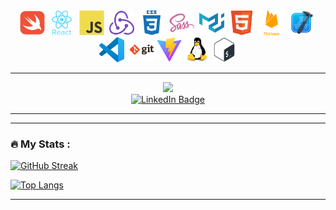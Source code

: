 <div id="header" align="center">

  <div>
  <img src="https://github.com/devicons/devicon/blob/master/icons/swift/swift-original.svg" title="Swft" alt="Swift" width="40" height="40"/>&nbsp;
  <img src="https://github.com/devicons/devicon/blob/master/icons/react/react-original-wordmark.svg" title="React" alt="React" width="40" height="40"/>&nbsp;
  <img src="https://github.com/devicons/devicon/blob/master/icons/javascript/javascript-original.svg" title="JavaScript" alt="JavaScript" width="40" height="40"/>&nbsp;
  <img src="https://github.com/devicons/devicon/blob/master/icons/redux/redux-original.svg" title="Redux" alt="Redux " width="40" height="40"/>&nbsp;
  <img src="https://github.com/devicons/devicon/blob/master/icons/css3/css3-plain-wordmark.svg"  title="CSS3" alt="CSS" width="40" height="40"/>&nbsp;
  <img src="https://github.com/devicons/devicon/blob/master/icons/sass/sass-original.svg"  title="SASS" alt="CSS" width="40" height="40"/>&nbsp;
  <img src="https://github.com/devicons/devicon/blob/master/icons/materialui/materialui-original.svg" title="Material UI" alt="Material UI" width="40" height="40"/>&nbsp;
  <img src="https://github.com/devicons/devicon/blob/master/icons/html5/html5-original.svg" title="HTML5" alt="HTML" width="40" height="40"/>&nbsp;
  <img src="https://github.com/devicons/devicon/blob/master/icons/firebase/firebase-plain-wordmark.svg" title="Firebase" alt="Firebase" width="40" height="40"/>&nbsp;
  <img src="https://github.com/devicons/devicon/blob/master/icons/xcode/xcode-original.svg" title="XCode" alt="XCode" width="40" height="40"/>&nbsp;
  <img src="https://github.com/devicons/devicon/blob/master/icons/vscode/vscode-original.svg" title="XCode" alt="XCode" width="40" height="40"/>&nbsp;
  <img src="https://github.com/devicons/devicon/blob/master/icons/git/git-original-wordmark.svg" title="Git" **alt="Git" width="40" height="40"/>
  <img src="https://github.com/devicons/devicon/blob/master/icons/vitejs/vitejs-original.svg" title="Git" **alt="Git" width="40" height="40"/>  
  <img src="https://github.com/devicons/devicon/blob/master/icons/linux/linux-original.svg" title="Linux" **alt="Linux" width="40" height="40"/>
  <img src="https://github.com/devicons/devicon/blob/master/icons/bash/bash-original.svg" title="Bash" **alt="Bash" width="40" height="40"/>
  </div>
  
  ---
  
  <a href="https://www.linkedin.com/in/djordje-arandjelovic">
    <img src="https://media.giphy.com/media/v1.Y2lkPTc5MGI3NjExdGY4MmVmenQ2cHAzYzdqdDAwbnJ6NGE4dXRjcml5OGhxMHZlbjR1YSZlcD12MV9pbnRlcm5hbF9naWZfYnlfaWQmY3Q9Zw/rbJrclh5cnPH8qyvLT/giphy.gif" width="100"/>
  </a>
  <div id="badges">
    <a href="https://www.linkedin.com/in/djordje-arandjelovic">
      <img src="https://img.shields.io/badge/LinkedIn-blue?style=for-the-badge&logo=linkedin&logoColor=white" alt="LinkedIn Badge"/>
    </a>
  </div>
</div>

---

<!-- <div align="center">
  <img src="https://media.giphy.com/media/dWesBcTLavkZuG35MI/giphy.gif" width="600" height="300"/>
</div>

--- -->

<!-- ### :man_technologist: About Me :

I am a Frontend Developer from Serbia

- :telescope: I’m currently working as a Frontend Developer.

- :zap: In my free time, I am learning Swift, Linux (mostly Kali Linux), Networking, and studying for CompTIA A+ certification. -->

<!-- - :mailbox:How to reach me: [![Linkedin Badge](https://img.shields.io/badge/LinkedIn-blue?style=flat&logo=Linkedin&logoColor=white)]([https://www.linkedin.com/in/djordje-arandjelovic])


  
  
-->
  
<!-- ---


### :hammer_and_wrench: Languages and Tools : -->
  



---


### :fire: My Stats :
 
 [![GitHub Streak](http://github-readme-streak-stats.herokuapp.com?user=djordjeArandjelovic&theme=dark&background=000000)](https://git.io/streak-stats)

 [![Top Langs](https://github-readme-stats.vercel.app/api/top-langs/?username=djordjeArandjelovic&layout=compact&theme=vision-friendly-dark)](https://github.com/anuraghazra/github-readme-stats)


---




<!--
- 🔭 I’m currently working on ...
- 🌱 I’m currently learning ...
- 👯 I’m looking to collaborate on ...
- 🤔 I’m looking for help with ...
- 💬 Ask me about ...
- 📫 How to reach me: ...
- 😄 Pronouns: ...
- ⚡ Fun fact: ...
-->
